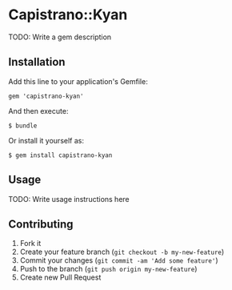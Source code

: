 # Capistrano::Kyan

TODO: Write a gem description

## Installation

Add this line to your application's Gemfile:

    gem 'capistrano-kyan'

And then execute:

    $ bundle

Or install it yourself as:

    $ gem install capistrano-kyan

## Usage

TODO: Write usage instructions here

## Contributing

1. Fork it
2. Create your feature branch (`git checkout -b my-new-feature`)
3. Commit your changes (`git commit -am 'Add some feature'`)
4. Push to the branch (`git push origin my-new-feature`)
5. Create new Pull Request
